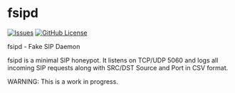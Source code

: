 # fsipd
[![Issues](https://img.shields.io/github/issues/farrokhi/fsipd.svg)](https://github.com/farrokhi/fsipd/issues)
[![GitHub
License](https://img.shields.io/github/license/farrokhi/fsipd.svg)](https://github.com/farrokhi/fsipd/blob/master/LICENSE)

fsipd - Fake SIP Daemon

fsipd is a minimal SIP honeypot. It listens on TCP/UDP 5060 and logs all incoming SIP requests along with SRC/DST Source and Port in CSV format.

WARNING: This is a work in progress.
